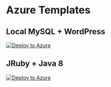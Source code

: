 Azure Templates
================

## Local MySQL + WordPress

[![Deploy to Azure](http://f.st-hatena.com/images/fotolife/s/shiba-yan/20151210/20151210145219.png)](https://portal.azure.com/#create/Microsoft.Template/uri/https%3a%2f%2fraw%2egithubusercontent%2ecom%2fshibayan%2fazure%2dtemplates%2fmaster%2fmysql%2fazuredeploy%2ejson)

## JRuby + Java 8

[![Deploy to Azure](http://f.st-hatena.com/images/fotolife/s/shiba-yan/20151210/20151210145219.png)](https://portal.azure.com/#create/Microsoft.Template/uri/https%3a%2f%2fraw%2egithubusercontent%2ecom%2fshibayan%2fazure%2dtemplates%2fmaster%2fjruby%2fazuredeploy%2ejson)
